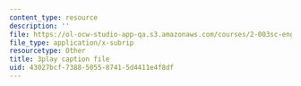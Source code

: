 ```yaml
---
content_type: resource
description: ''
file: https://ol-ocw-studio-app-qa.s3.amazonaws.com/courses/2-003sc-engineering-dynamics-fall-2011/43027bcf7388505587415d4411e4f8df_wzEqF_UQkks.vtt
file_type: application/x-subrip
resourcetype: Other
title: 3play caption file
uid: 43027bcf-7388-5055-8741-5d4411e4f8df
---
```

